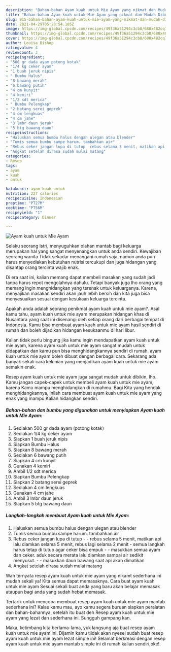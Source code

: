 ```yaml
---
description: "Bahan-bahan Ayam kuah untuk Mie Ayam yang nikmat dan Mudah Dibuat"
title: "Bahan-bahan Ayam kuah untuk Mie Ayam yang nikmat dan Mudah Dibuat"
slug: 915-bahan-bahan-ayam-kuah-untuk-mie-ayam-yang-nikmat-dan-mudah-dibuat
date: 2021-04-29T05:28:54.105Z
image: https://img-global.cpcdn.com/recipes/49f36a51294c3cb8/680x482cq70/ayam-kuah-untuk-mie-ayam-foto-resep-utama.jpg
thumbnail: https://img-global.cpcdn.com/recipes/49f36a51294c3cb8/680x482cq70/ayam-kuah-untuk-mie-ayam-foto-resep-utama.jpg
cover: https://img-global.cpcdn.com/recipes/49f36a51294c3cb8/680x482cq70/ayam-kuah-untuk-mie-ayam-foto-resep-utama.jpg
author: Louisa Bishop
ratingvalue: 4
reviewcount: 3
recipeingredient:
- "500 gr dada ayam potong kotak"
- "1/4 kg ceker ayam"
- "1 buah jeruk nipis"
- " Bumbu Halus"
- "8 bawang merah"
- "6 bawang putih"
- "4 cm kunyit"
- "4 kemiri"
- "1/2 sdt merica"
- " Bumbu Pelengkap"
- "2 batang serei geprek"
- "4 cm lengkuas"
- "4 cm jahe"
- "3 lmbr daun jeruk"
- "5 btg bawang daun"
recipeinstructions:
- "Haluskan semua bumbu halus dengan ulegan atau blender"
- "Tumis semua bumbu sampe harum. tambahkan air"
- "Rebus ceker jangan lupa di tutup  rebus selama 5 menit, matikan api lalu diamkan selama 5 menit, rebus lagi selama 2 menit  semua langkah harus tetap di tutup agar ceker bisa empuk  masukkan semua ayam dan ceker. aduk secara merata lalu diamkan sampai air sedikit menyusut.  masukkan daun bawang saat api akan dimatikan"
- "Angkat setelah dirasa sudah mulai matang"
categories:
- Resep
tags:
- ayam
- kuah
- untuk

katakunci: ayam kuah untuk 
nutrition: 227 calories
recipecuisine: Indonesian
preptime: "PT27M"
cooktime: "PT56M"
recipeyield: "1"
recipecategory: Dinner

---
```



![Ayam kuah untuk Mie Ayam](https://img-global.cpcdn.com/recipes/49f36a51294c3cb8/680x482cq70/ayam-kuah-untuk-mie-ayam-foto-resep-utama.jpg)

Selaku seorang istri, menyuguhkan olahan mantab bagi keluarga merupakan hal yang sangat menyenangkan untuk anda sendiri. Kewajiban seorang  wanita Tidak sekadar menangani rumah saja, namun anda pun harus menyediakan kebutuhan nutrisi tercukupi dan juga hidangan yang disantap orang tercinta wajib enak.

Di era  saat ini, kalian memang dapat membeli masakan yang sudah jadi tanpa harus repot mengolahnya dahulu. Tetapi banyak juga lho orang yang memang ingin menghidangkan yang terenak untuk keluarganya. Karena, menyajikan masakan sendiri akan jauh lebih bersih dan kita juga bisa menyesuaikan sesuai dengan kesukaan keluarga tercinta. 



Apakah anda adalah seorang penikmat ayam kuah untuk mie ayam?. Asal kamu tahu, ayam kuah untuk mie ayam merupakan hidangan khas di Nusantara yang saat ini disenangi oleh setiap orang dari berbagai tempat di Indonesia. Kamu bisa membuat ayam kuah untuk mie ayam hasil sendiri di rumah dan boleh dijadikan hidangan kesukaanmu di hari libur.

Kalian tidak perlu bingung jika kamu ingin mendapatkan ayam kuah untuk mie ayam, karena ayam kuah untuk mie ayam sangat mudah untuk didapatkan dan kamu pun bisa menghidangkannya sendiri di rumah. ayam kuah untuk mie ayam boleh dibuat dengan berbagai cara. Sekarang ada banyak sekali cara kekinian yang menjadikan ayam kuah untuk mie ayam semakin enak.

Resep ayam kuah untuk mie ayam juga sangat mudah untuk dibikin, lho. Kamu jangan capek-capek untuk membeli ayam kuah untuk mie ayam, karena Kamu mampu menghidangkan di rumahmu. Bagi Kita yang hendak menghidangkannya, inilah cara membuat ayam kuah untuk mie ayam yang enak yang mampu Kalian hidangkan sendiri.

<!--inarticleads1-->

##### Bahan-bahan dan bumbu yang digunakan untuk menyiapkan Ayam kuah untuk Mie Ayam:

1. Sediakan 500 gr dada ayam (potong kotak)
1. Sediakan 1/4 kg ceker ayam
1. Siapkan 1 buah jeruk nipis
1. Siapkan  Bumbu Halus
1. Siapkan 8 bawang merah
1. Sediakan 6 bawang putih
1. Siapkan 4 cm kunyit
1. Gunakan 4 kemiri
1. Ambil 1/2 sdt merica
1. Siapkan  Bumbu Pelengkap
1. Siapkan 2 batang serei geprek
1. Sediakan 4 cm lengkuas
1. Gunakan 4 cm jahe
1. Ambil 3 lmbr daun jeruk
1. Siapkan 5 btg bawang daun




<!--inarticleads2-->

##### Langkah-langkah membuat Ayam kuah untuk Mie Ayam:

1. Haluskan semua bumbu halus dengan ulegan atau blender
1. Tumis semua bumbu sampe harum. tambahkan air
1. Rebus ceker jangan lupa di tutup -  - rebus selama 5 menit, matikan api lalu diamkan selama 5 menit, rebus lagi selama 2 menit  - semua langkah harus tetap di tutup agar ceker bisa empuk -  - masukkan semua ayam dan ceker. aduk secara merata lalu diamkan sampai air sedikit menyusut. -  - masukkan daun bawang saat api akan dimatikan
1. Angkat setelah dirasa sudah mulai matang




Wah ternyata resep ayam kuah untuk mie ayam yang nikamt sederhana ini mudah sekali ya! Kita semua dapat memasaknya. Cara buat ayam kuah untuk mie ayam Sesuai sekali buat anda yang baru akan belajar memasak ataupun bagi anda yang sudah hebat memasak.

Tertarik untuk mencoba membuat resep ayam kuah untuk mie ayam mantab sederhana ini? Kalau kamu mau, ayo kamu segera buruan siapkan peralatan dan bahan-bahannya, setelah itu buat deh Resep ayam kuah untuk mie ayam yang lezat dan sederhana ini. Sungguh gampang kan. 

Maka, ketimbang kita berlama-lama, yuk langsung aja buat resep ayam kuah untuk mie ayam ini. Dijamin kamu tiidak akan nyesel sudah buat resep ayam kuah untuk mie ayam lezat simple ini! Selamat berkreasi dengan resep ayam kuah untuk mie ayam mantab simple ini di rumah kalian sendiri,oke!.

